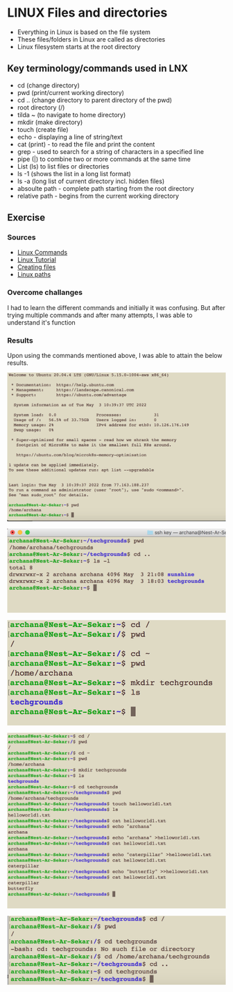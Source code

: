 # LINUX Files and directories
- Everything in Linux is based on the file system
- These files/folders in Linux are called as directories
- Linux filesystem starts at the root directory  


## Key terminology/commands used in LNX
- cd (change directory)
- pwd (print/current working directory)
- cd .. (change directory to parent directory of the pwd)
- root directory (/)
- tilda ~ (to navigate to home directory)
- mkdir (make directory)
- touch (create file)
- echo - displaying a line of string/text
- cat (print) - to read the file and print the content
- grep - used to search for a string of characters in a specified line
- pipe (|) to combine two or more commands at the same time
- List (ls) to list files or directories
- ls -1 (shows the list in a long list format)
- ls -a (long list of current directory incl. hidden files)
- absoulte path - complete path starting from the root directory
- relative path - begins from the current working directory
 

## Exercise

### Sources
- [Linux Commands](https://www.hostinger.com/tutorials/linux-commands)
- [Linux Tutorial](https://www.w3cschoool.com/linux-tutorial)
- [Creating files](https://linuxize.com/post/create-a-file-in-linux/#:~:text=To%20create%20a%20new%20file%20run%20the%20cat%20command%20followed,D%20to%20save%20the%20files.)
- [Linux paths](https://www.linux.com/training-tutorials/absolute-path-vs-relative-path-linuxunix/)


### Overcome challanges
I had to learn the different commands and initially it was confusing. But after trying multiple commands and after many attempts, I was able to understand it's function

### Results
 Upon using the commands mentioned above, I was able to attain the below results.

![LNX-02-ex1](../../../00_includes/DAY2_LINUX/LNX-02/LNX-02-ex1.png)

![LNX-02-ex2](../../../00_includes/DAY2_LINUX/LNX-02/LNX-02-ex2.png)

![LNX-02-ex3](../../../00_includes/DAY2_LINUX/LNX-02/LNX-02-ex3.png)

![LNX-02-ex4](../../../00_includes/DAY2_LINUX/LNX-02/LNX-02-ex4.png)

![LNX-02-ex5](../../../00_includes/DAY2_LINUX/LNX-02/LNX-02-ex5.png)






